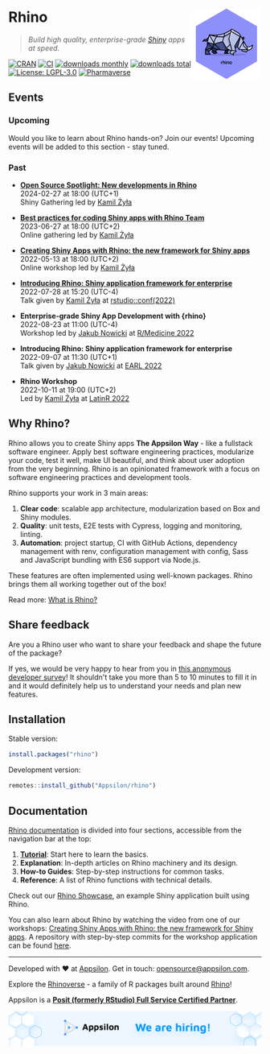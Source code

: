 # Rhino <a href="https://appsilon.github.io/rhino/"><img src="man/figures/rhino.png" align="right" alt="Rhino logo" style="height: 140px;"></a>
> _Build high quality, enterprise-grade [Shiny](https://shiny.rstudio.com/) apps at speed._

<!-- badges: start -->
[![CRAN](https://www.r-pkg.org/badges/version/rhino)](https://cran.r-project.org/package=rhino)
[![CI](https://github.com/Appsilon/rhino/actions/workflows/ci.yml/badge.svg)](https://github.com/Appsilon/rhino/actions/workflows/ci.yml)
[![downloads monthly](https://cranlogs.r-pkg.org/badges/rhino)](https://CRAN.R-project.org/package=rhino)
[![downloads total](https://cranlogs.r-pkg.org/badges/grand-total/rhino)](https://CRAN.R-project.org/package=rhino)
[![License: LGPL-3.0](https://img.shields.io/badge/License-LGPL--3.0-blue.svg)](https://opensource.org/licenses/LGPL-3.0)
[![Pharmaverse](http://pharmaverse.org/shields/rhino.svg)](https://pharmaverse.org)
<!--
[![codecov](https://codecov.io/gh/Appsilon/rhino/branch/main/graph/badge.svg)](https://codecov.io/gh/Appsilon/rhino)
-->
<!-- badges: end -->

## Events

### Upcoming

Would you like to learn about Rhino hands-on? Join our events!
Upcoming events will be added to this section - stay tuned.

### Past

* [**Open Source Spotlight: New developments in Rhino**](https://youtu.be/v6D27v6pNUg?si=9AXMGRHzcpDleHMm)<br>
2024-02-27 at 18:00 (UTC+1)<br>
Shiny Gathering led by [Kamil Żyła](https://www.linkedin.com/in/kamil-zyla/)

* [**Best practices for coding Shiny apps with Rhino Team**](https://www.youtube.com/watch?v=QmyilJr7jXs)<br>
2023-06-27 at 18:00 (UTC+2)<br>
Online gathering led by [Kamil Żyła](https://www.linkedin.com/in/kamil-zyla/)

* [**Creating Shiny Apps with Rhino: the new framework for Shiny apps**](https://www.youtube.com/watch?v=8H_ZHUy8Yj4)<br>
2022-05-13 at 18:00 (UTC+2)<br>
Online workshop led by [Kamil Żyła](https://www.linkedin.com/in/kamil-zyla/)

* [**Introducing Rhino: Shiny application framework for enterprise**](https://www.rstudio.com/conference/2022/talks/introducing-rhino-shiny-application-framework/)<br>
2022-07-28 at 15:20 (UTC-4)<br>
Talk given by [Kamil Żyła](https://www.linkedin.com/in/kamil-zyla/)
at [rstudio::conf(2022)](https://www.rstudio.com/conference/2022/2022-conf-talks/)

* **Enterprise-grade Shiny App Development with {rhino}**<br>
2022-08-23 at 11:00 (UTC-4)<br>
Workshop led by [Jakub Nowicki](https://www.linkedin.com/in/jakub-nowicki/)
at [R/Medicine 2022](https://events.linuxfoundation.org/r-medicine/)

* **Introducing Rhino: Shiny application framework for enterprise**<br>
2022-09-07 at 11:30 (UTC+1)<br>
Talk given by [Jakub Nowicki](https://www.linkedin.com/in/jakub-nowicki/)
at [EARL 2022](https://www.ascent.io/earl)

* **Rhino Workshop**<br>
2022-10-11 at 19:00 (UTC+2)<br>
Led by [Kamil Żyła](https://www.linkedin.com/in/kamil-zyla/)
at [LatinR 2022](https://latin-r.com/en)

## Why Rhino?

Rhino allows you to create Shiny apps **The Appsilon Way**  - like a fullstack software engineer. Apply best software engineering practices, modularize your code, test it well, make UI beautiful, and think about user adoption from the very beginning. Rhino is an opinionated framework with a focus on software engineering practices and development tools.

Rhino supports your work in 3 main areas:

1. **Clear code**: scalable app architecture, modularization based on Box and Shiny modules.
2. **Quality**: unit tests, E2E tests with Cypress, logging and monitoring, linting.
3. **Automation**: project startup, CI with GitHub Actions, dependency management with renv,
configuration management with config, Sass and JavaScript bundling with ES6 support via Node.js.

These features are often implemented using well-known packages.
Rhino brings them all working together out of the box!

Read more:
[What is Rhino?](https://appsilon.github.io/rhino/articles/explanation/what-is-rhino.html)

## Share feedback

Are you a Rhino user who want to share your feedback and shape the future of the package?

If yes, we would be very happy to hear from you in [this anonymous developer survey](https://forms.gle/roNkgvwE1LYCHwED6)! It shouldn't take you more than 5 to 10 minutes to fill it in and it would definitely help us to understand your needs and plan new features.

## Installation

Stable version:
```r
install.packages("rhino")
```

Development version:
```r
remotes::install_github("Appsilon/rhino")
```

## Documentation

[Rhino documentation](https://appsilon.github.io/rhino/) is divided into four sections,
accessible from the navigation bar at the top:

1. [**Tutorial**](https://appsilon.github.io/rhino/articles/tutorial/create-your-first-rhino-app.html):
Start here to learn the basics.
2. **Explanation**:
In-depth articles on Rhino machinery and its design.
3. **How-to Guides**:
Step-by-step instructions for common tasks.
4. **Reference**:
A list of Rhino functions with technical details.

Check out our [Rhino Showcase](https://github.com/Appsilon/rhino-showcase),
an example Shiny application built using Rhino.

You can also learn about Rhino by watching the video from one of our workshops:
[Creating Shiny Apps with Rhino: the new framework for Shiny apps](https://www.youtube.com/watch?v=8H_ZHUy8Yj4).
A repository with step-by-step commits for the workshop application can be found
[here](https://github.com/Appsilon/rhino-workshop/tree/workshop-2022-05-13).

---

Developed with :heart: at [Appsilon](https://appsilon.com).
Get in touch: <opensource@appsilon.com>.

Explore the [Rhinoverse](https://rhinoverse.dev) - a family of R packages built around [Rhino](https://appsilon.github.io/rhino/)!

Appsilon is a
[**Posit (formerly RStudio) Full Service Certified Partner**](https://www.rstudio.com/certified-partners/).

<a href="https://appsilon.com/careers/">
  <img src="https://raw.githubusercontent.com/Appsilon/website-cdn/gh-pages/WeAreHiring1.png" alt="We are hiring!">
</a>
